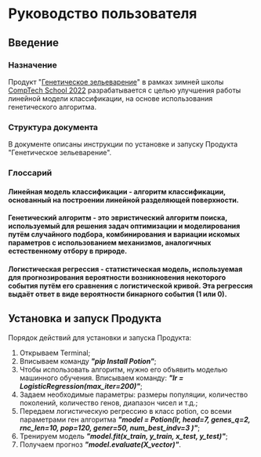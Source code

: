 # Руководство пользователя

## Введение

### Назначение

Продукт "[Генетическое зельеварение](https://github.com/comptech-winter-school/genetic-potioncraft)" в рамках зимней школы [CompTech School 2022](https://comptechschool.com/2022/projects/genetic_algorithm) разрабатывается с целью улучшения работы линейной модели классификации, на основе использования генетического алгоритма.

### Структура документа

В документе описаны инструкции по установке и запуску Продукта "Генетическое зельеварение".

### Глоссарий

#### Линейная модель классификации - алгоритм классификации, основанный на построении линейной разделяющей поверхности. 
#### Генетический алгоритм - это эвристический алгоритм поиска, используемый для решения задач оптимизации и моделирования путём случайного подбора, комбинирования и вариации искомых параметров с использованием механизмов, аналогичных естественному отбору в природе.
#### Логистическая регрессия - статистическая модель, используемая для прогнозирования вероятности возникновения некоторого события путём его сравнения с логистической кривой. Эта регрессия выдаёт ответ в виде вероятности бинарного события (1 или 0).

## Установка и запуск Продукта

Порядок действий для установки и запуска Продукта:
1. Открываем Terminal;
2. Вписываем команду ***"pip Install Potion"***;
3. Чтобы использовать алгоритм, нужно его объявить моделью машинного обучения. Вписываем команду: ***"lr = LogisticRegression(max_iter=200)"***;
4. Задаем необходимые параметры: размеры популяции, количество поколений, количество генов, диапазон чисел и т.д.;
5. Передаем логистическую регрессию в класс potion, со всеми параметрами ген алгоритма ***"model = Potion(lr, head=7, genes_q=2, rnc_len=10, pop=120, gener=50, num_best_indv=3 )"***;
6. Тренируем модель ***"model.fit(x_train, y_train, x_test, y_test)"***;
7. Получаем прогноз ***"model.evaluate(X_vector)"***.

